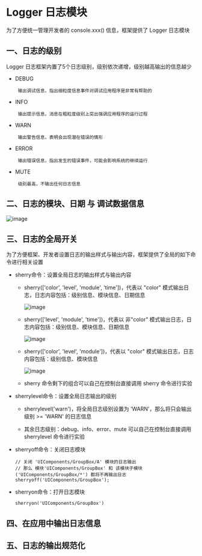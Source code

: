# Logger 日志模块
为了方便统一管理开发者的 console.xxx() 信息，框架提供了 Logger 日志模块

## 一、日志的级别
Logger 日志框架内置了5个日志级别，级别依次递增，级别越高输出的信息越少

* DEBUG
    
       输出调试信息，指出细粒度信息事件对调试应用程序是非常有帮助的

* INFO

       输出提示信息，消息在粗粒度级别上突出强调应用程序的运行过程

* WARN

       输出警告信息，表明会出现潜在错误的情形

* ERROR

       输出错误信息，指出发生的错误事件，可能会影响系统的继续运行

* MUTE

       级别最高，不输出任何日志信息

## 二、日志的模块、日期 与 调试数据信息
![image](https://github.com/linmingdao/v-bonjour/raw/master/doc/assets/logger.png)

## 三、日志的全局开关
为了方便框架、开发者设置日志的输出样式与输出内容，框架提供了全局的如下命令进行相关设置

* sherry命令：设置全局日志的输出样式与输出内容
  
  * sherry(['color', 'level', 'module', 'time'])，代表以 "color" 模式输出日志，日志内容包括：级别信息、模块信息、日期信息

     ![image](https://github.com/linmingdao/v-bonjour/raw/master/doc/assets/sherry_all.png)

  * sherry(['level', 'module', 'time'])，代表以 非"color" 模式输出日志，日志内容包括：级别信息、模块信息、日期信息

     ![image](https://github.com/linmingdao/v-bonjour/raw/master/doc/assets/sherry_no_color.png)

  * sherry(['color', 'level', 'module'])，代表以 "color" 模式输出日志，日志内容包括：级别信息、模块信息

     ![image](https://github.com/linmingdao/v-bonjour/raw/master/doc/assets/sherry_level_module.png)
  
  * sherry 命令剩下的组合可以自己在控制台直接调用 sherry 命令进行实验

* sherrylevel命令：设置全局日志输出的级别

  * sherrylevel('warn')，将全局日志级别设置为 'WARN'，那么将只会输出 级别 >= 'WARN' 的日志信息

  * 其余日志级别：debug、info、error、mute 可以自己在控制台直接调用 sherrylevel 命令进行实验

* sherryoff命令：关闭日志模块
    ```
    // 关闭 'UIComponents/GroupBox/A' 模块的日志输出
    // 那么 模块'UIComponents/GroupBox' 和 该模块子模块('UIComponents/GroupBox/*') 都将不再输出日志
    sherryoff('UIComponents/GroupBox');
    ```

* sherryon命令：打开日志模块
    ```
    sherryon('UIComponents/GroupBox')
    ```


## 四、在应用中输出日志信息

## 五、日志的输出规范化

